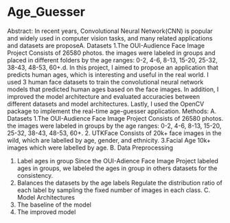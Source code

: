 # Age_Guesser
Abstract:
In recent years, Convolutional Neural Network(CNN) is popular and widely used in computer vision tasks, and many related applications and datasets are proposeA. Datasets
1.The OUI-Audience Face Image Project
Consists of 26580 photos.
the images were labeled in groups and placed in different folders by the age ranges: 0-2, 4-6, 8-13, 15-20, 25-32, 38-43, 48-53, 60+.d. In this project, I aimed to propose an application that predicts human ages, which is interesting and useful in the real world. I used 3 human face datasets to train the convolutional neural network models that predicted human ages based on the face images. In addition, I improved the model architecture and evaluated accuracies between different datasets and model architectures. Lastly, I used the OpenCV package to implement the real-time age-guesser application. 
Methods:
A. Datasets
1.The OUI-Audience Face Image Project
Consists of 26580 photos.
the images were labeled in groups by the age ranges: 0-2, 4-6, 8-13, 15-20, 25-32, 38-43, 48-53, 60+.
2. UTKFace
Consists of 20k+ face images in the wild, which are labelled by age, gender, and ethnicity.
3.Facial Age
10k+ images which were labelled by age.
B. Data Preprocessing
1. Label ages in group
Since the OUI-Adience Face Image Project labeled ages in groups, we labeled the ages in group in others datasets for the consistency.
2. Balances the datasets by the age labels
Regulate the distribution ratio of each label by sampling the fixed number of images in each class.
C. Model Architectures
1. The baseline of the model
2. The improved model







